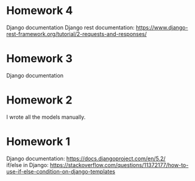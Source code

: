 # Homework 4
Django documentation
Django rest documentation: https://www.django-rest-framework.org/tutorial/2-requests-and-responses/

# Homework 3
Django documentation

# Homework 2
I wrote all the models manually.

# Homework 1
Django documentation: https://docs.djangoproject.com/en/5.2/  <br>
if/else in Django: https://stackoverflow.com/questions/11372177/how-to-use-if-else-condition-on-django-templates
